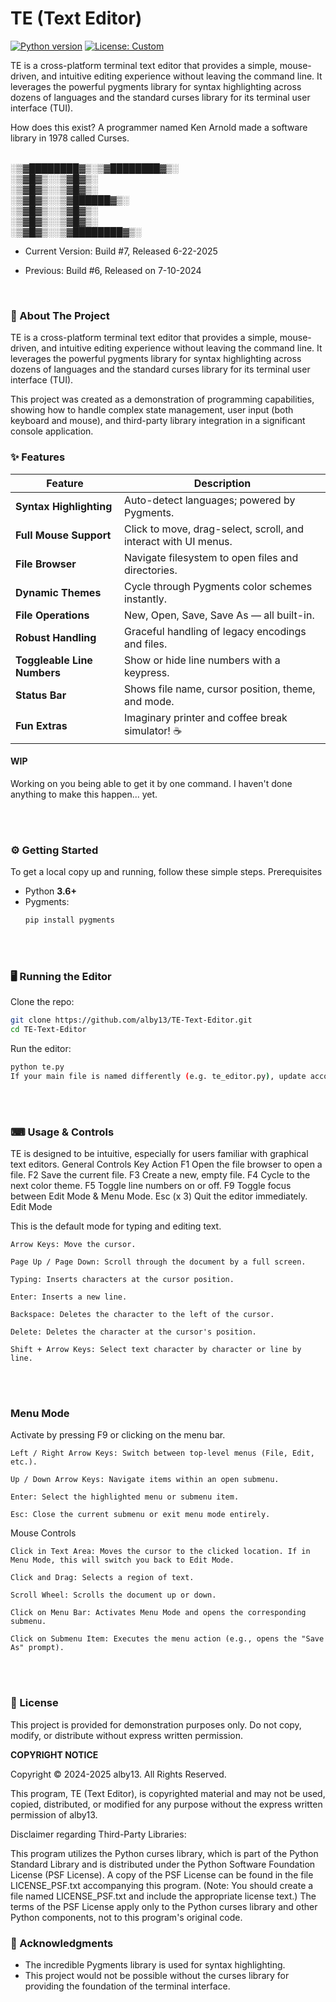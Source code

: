 # TE (Text Editor)
[![Python version](https://img.shields.io/badge/python-3.6%2B-blue.svg)](https://www.python.org/)
[![License: Custom](https://img.shields.io/badge/license-Custom-lightgrey.svg)](#license)

TE is a cross-platform terminal text editor that provides a simple, mouse-driven, and intuitive editing experience without leaving the command line. It leverages the powerful pygments library for syntax highlighting across dozens of languages and the standard curses library for its terminal user interface (TUI).

How does this exist? A programmer named Ken Arnold made a software library in 1978 called Curses.
<br><br>


░▒▓████████▓▒░▒▓████████▓▒░      
____░▒▓█▓▒░______░▒▓█▓▒░             
____░▒▓█▓▒░______░▒▓█▓▒░             
____░▒▓█▓▒░______░▒▓██████▓▒░        
____░▒▓█▓▒░______░▒▓█▓▒░             
____░▒▓█▓▒░______░▒▓█▓▒░             
____░▒▓█▓▒░______░▒▓████████▓▒░      
                                 
                                 
- Current Version: Build #7, Released 6-22-2025

- Previous: Build #6, Released on 7-10-2024
<br>

### 🚀 About The Project

TE is a cross-platform terminal text editor that provides a simple, mouse-driven, and intuitive editing experience without leaving the command line. It leverages the powerful pygments library for syntax highlighting across dozens of languages and the standard curses library for its terminal user interface (TUI).

This project was created as a demonstration of programming capabilities, showing how to handle complex state management, user input (both keyboard and mouse), and third-party library integration in a significant console application.

### ✨ Features

| Feature                  | Description |
|--------------------------|-------------|
| **Syntax Highlighting**  | Auto-detect languages; powered by Pygments. |
| **Full Mouse Support**   | Click to move, drag-select, scroll, and interact with UI menus. |
| **File Browser**         | Navigate filesystem to open files and directories. |
| **Dynamic Themes**       | Cycle through Pygments color schemes instantly. |
| **File Operations**      | New, Open, Save, Save As — all built-in. |
| **Robust Handling**      | Graceful handling of legacy encodings and files. |
| **Toggleable Line Numbers** | Show or hide line numbers with a keypress. |
| **Status Bar**           | Shows file name, cursor position, theme, and mode. |
| **Fun Extras**           | Imaginary printer and coffee break simulator! ☕ |

#### WIP
Working on you being able to get it by one command. I haven't done anything to make this happen... yet.

<br><br>
### ⚙️ Getting Started

To get a local copy up and running, follow these simple steps.
Prerequisites

- Python **3.6+**
- Pygments:
  ```bash
  pip install pygments
  
<br><br>
### 🖥️ Running the Editor
Clone the repo:

  ```bash
git clone https://github.com/alby13/TE-Text-Editor.git
cd TE-Text-Editor

```

Run the editor:

  ```bash
python te.py
If your main file is named differently (e.g. te_editor.py), update accordingly.

```

<br><br>
### ⌨ Usage & Controls

TE is designed to be intuitive, especially for users familiar with graphical text editors.
General Controls
Key	Action
F1	Open the file browser to open a file.
F2	Save the current file.
F3	Create a new, empty file.
F4	Cycle to the next color theme.
F5	Toggle line numbers on or off.
F9	Toggle focus between Edit Mode & Menu Mode.
Esc (x 3)	Quit the editor immediately.
Edit Mode

This is the default mode for typing and editing text.

    Arrow Keys: Move the cursor.

    Page Up / Page Down: Scroll through the document by a full screen.

    Typing: Inserts characters at the cursor position.

    Enter: Inserts a new line.

    Backspace: Deletes the character to the left of the cursor.

    Delete: Deletes the character at the cursor's position.

    Shift + Arrow Keys: Select text character by character or line by line.

<br><br>
### Menu Mode

Activate by pressing F9 or clicking on the menu bar.

    Left / Right Arrow Keys: Switch between top-level menus (File, Edit, etc.).

    Up / Down Arrow Keys: Navigate items within an open submenu.

    Enter: Select the highlighted menu or submenu item.

    Esc: Close the current submenu or exit menu mode entirely.

Mouse Controls

    Click in Text Area: Moves the cursor to the clicked location. If in Menu Mode, this will switch you back to Edit Mode.

    Click and Drag: Selects a region of text.

    Scroll Wheel: Scrolls the document up or down.

    Click on Menu Bar: Activates Menu Mode and opens the corresponding submenu.

    Click on Submenu Item: Executes the menu action (e.g., opens the "Save As" prompt).

<br><br>
### 📜 License

This project is provided for demonstration purposes only. Do not copy, modify, or distribute without express written permission.

<b>COPYRIGHT NOTICE</b>

Copyright © 2024-2025 alby13. All Rights Reserved.

This program, TE (Text Editor), is copyrighted material and may not be used, copied,
distributed, or modified for any purpose without the express written permission of
alby13.

Disclaimer regarding Third-Party Libraries:

This program utilizes the Python curses library, which is part of the Python
Standard Library and is distributed under the Python Software Foundation License (PSF License).
A copy of the PSF License can be found in the file LICENSE_PSF.txt accompanying this program.
(Note: You should create a file named LICENSE_PSF.txt and include the appropriate license text.)
The terms of the PSF License apply only to the Python curses library and other
Python components, not to this program's original code.

### 🙏 Acknowledgments

- The incredible Pygments library is used for syntax highlighting.
- This project would not be possible without the curses library for providing the foundation of the terminal interface.
